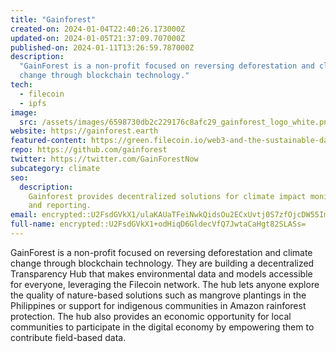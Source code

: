 ```yaml
---
title: "Gainforest"
created-on: 2024-01-04T22:40:26.173000Z
updated-on: 2024-01-05T21:37:09.707000Z
published-on: 2024-01-11T13:26:59.787000Z
description:
  "GainForest is a non-profit focused on reversing deforestation and climate
  change through blockchain technology."
tech:
  - filecoin
  - ipfs
image:
  src: /assets/images/6598730db2c229176c8afc29_gainforest_logo_white.png
website: https://gainforest.earth
featured-content: https://green.filecoin.io/web3-and-the-sustainable-data-movement/
repo: https://github.com/gainforest
twitter: https://twitter.com/GainForestNow
subcategory: climate
seo:
  description:
    Gainforest provides decentralized solutions for climate impact monitoring
    and reporting.
email: encrypted::U2FsdGVkX1/ulaKAUaTFeiNwkQidsOu2ECxUvtj0S7zfOjcDW55ImJVEdtjM22Z1
full-name: encrypted::U2FsdGVkX1+odHiqD6GldecVfQ7JwtaCaHgt82SLASs=
---
```


GainForest is a non-profit focused on reversing deforestation and climate change through blockchain technology. They are building a decentralized Transparency Hub that makes environmental data and models accessible for everyone, leveraging the Filecoin network. The hub lets anyone explore the quality of nature-based solutions such as mangrove plantings in the Philippines or support for indigenous communities in Amazon rainforest protection. The hub also provides an economic opportunity for local communities to participate in the digital economy by empowering them to contribute field-based data.
